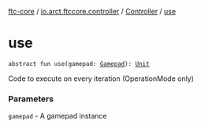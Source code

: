 [ftc-core](../../index.md) / [io.arct.ftccore.controller](../index.md) / [Controller](index.md) / [use](./use.md)

# use

`abstract fun use(gamepad: `[`Gamepad`](../../io.arct.ftccore.gamepad/-gamepad/index.md)`): `[`Unit`](https://kotlinlang.org/api/latest/jvm/stdlib/kotlin/-unit/index.html)

Code to execute on every iteration (OperationMode only)

### Parameters

`gamepad` - A gamepad instance